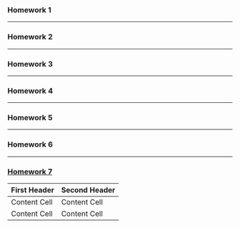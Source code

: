 ### Homework 1  
---
### Homework 2  
---
### Homework 3  
---
### Homework 4  
---
### Homework 5  
---
### Homework 6  
---
### [Homework 7](https://github.com/Al-DozoR/JAVA/tree/master/Homework7)  
First Header  | Second Header
------------- | -------------
Content Cell  | Content Cell
Content Cell  | Content Cell
